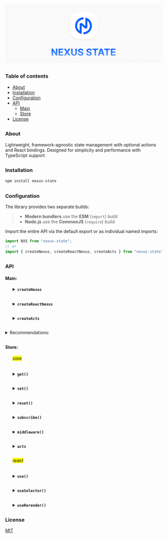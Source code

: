 ![nexus-state logo](https://github.com/voodoofugu/nexus-state/raw/main/src/assets/01-banner-logo.png)

<h2></h2>

### Table of contents

- [About](#about)
- [Installation](#installation)
- [Configuration](#configuration)
- [API](#api)
  - [Main](#main)
  - [Store](#store)
- [License](#license)

<h2></h2>

### About

Lightweight, framework-agnostic state management with optional actions and React bindings.
Designed for simplicity and performance with TypeScript support.

<h2></h2>

### Installation

```bash
npm install nexus-state
```

<h2></h2>

### Configuration

The library provides two separate builds:

> - **Modern bundlers** use the **ESM** (`import`) build
> - **Node.js** use the **CommonJS** (`require`) build

Import the entire API via the default export or as individual named imports:

```js
import NXS from "nexus-state";
// or
import { createNexus, createReactNexus, createActs } from "nexus-state";
```

<h2></h2>

### API

#### Main:

<ul><div>
<details><summary><b><code>createNexus</code></b></summary><br><ul><div>
<b>Description:</b><em><br>
creates a new framework-agnostic store instance.<br>
</em><br>
<b>Arguments:</b><em><br>
<ul>
  <li><code>options</code>: object with <code>state</code> and <code>actions</code>.</li>
</ul>
</em><br>
<b>Example:</b>

```js
import { createNexus } from "nexus-state";

const store = createNexus({
  state: {
    count1: 0,
    count2: 0,
  },

  actions: (get, set) => ({
    increment() {
      set((state) => ({ count1: state.count1 + 1 }));
      this.getState("count1"); // ! calling another action
    },
    getState(value) {
      console.log(`${value}:`, get(value));
    },
  }),
});

export default store;
```

<details><summary><b>TypeScript Snippet:</b></summary>

```ts
type MyStateT = {
  count1: number;
  count2: number;
};

type MyActionsT = {
  increment: () => void;
  consoleCalling: (text: string) => void;
};

const store = createNexus<MyStateT, MyActionsT>({...});
```

</details>

</div></ul></details>

<h2></h2>

<details><summary><b><code>createReactNexus</code></b></summary><br><ul><div>
<b>Description:</b><em><br>
extends <code>createNexus</code> with React-specific hooks.<br>
</em><br>
<b>Arguments:</b><em><br>
<ul>
  <li><code>options</code>: object with <code>state</code> and <code>actions</code>.</li>
</ul>
</em><br>
<b>Example:</b>

```js
import { createReactNexus } from "nexus-state";

const store = createReactNexus({
  state: {
    count1: 0,
    count2: 0,
  },

  actions: (get, set) => ({
    increment() {
      set((state) => ({ count1: state.count1 + 1 }));
      this.getState("count1"); // ! calling another action
    },
    getState(value) {
      console.log(`${value}:`, get(value));
    },
  }),
});

export default store;
```

<details><summary><b>TypeScript Snippet:</b></summary>

```ts
type MyStateT = {
  count1: number;
  count2: number;
};

type MyActionsT = {
  increment: () => void;
  consoleCalling: (text: string) => void;
};

const store = createReactNexus<MyStateT, MyActionsT>({...});
```

</details>

</div></ul></details>

<h2></h2>

<details><summary><b><code>createActs</code></b></summary><br><ul><div>
<b>Description:</b><em><br>
creates a monolithic action factory that is useful for code splitting.<br>
</em><br>
<b>Arguments:</b><em><br>
<ul>
  <li><code>create</code>: function that receives <code>set</code> and has <code>this</code> bound to the actions object.</li>
</ul>
</em><br>
<b>Example:</b>

```js
import { ✦create, createActs } from "nexus-state";

const customActions = createActs((get, set) => ({
  increment() {
    set((state) => ({ count1: state.count1 + 1 }));
    this.getState("count1"); // ! calling another action
  },
  getState(value) {
    console.log(`${value}:`, get(value));
  },
}));

// Usage:
const store = ✦create({
  state: {...},
  actions: customActions, // ! supports multiple: [myActions, myAnotherActions]
});

export default store;

// ✦create - createNexus or createReactNexus
// more about "set" in API/Store/state/set
```

<details><summary><b>TypeScript Snippet:</b></summary>

```ts
type MyStateT = {...};
type MyActionsT = {...};

const customActions = createActs<MyStateT, MyActionsT>(...);

// ✦ Note:
// use optional chaining (?) when calling other actions via "this"
const incrementAction = createActs<MyStateT, MyActionsT>(() => ({
  increment() {
    this.consoleCalling?.("Increment called"); // ?.
  },
}));
```

</details>

</div></ul></details>

</div></ul>

<h2></h2>

<details><summary>Recommendations:</summary><br><ul><div>
The store name is arbitrary, which can be helpful when working with multiple store instances:
</em><br>

```js
import { ✦create } from "nexus-state";

const myNamedStore = ✦create({...});

export default myNamedStore; // ! renamed

// ✦create - createNexus or createReactNexus
```

</div></ul></details>

<h2></h2>

#### Store:

<ul><div>

<h6><mark>core</mark></h6>

<details><summary><b><code>get()</code></b></summary><br><ul><div>
<b>Description:</b><em><br>
returns the entire state or a specific state value.<br>
</em><br>
<b>Arguments:</b><em><br>
<ul>
  <li><code>key</code>: optional state name.</li>
</ul>
</em><br>
<b>Example:</b>

```tsx
import store from "your-nexus-config";

const entireState = store.get();
const specificValue = store.get("key");
```

</div></ul></details>

<h2></h2>

<details><summary><b><code>set()</code></b></summary><br><ul><div>
<b>Description:</b><em><br>
updates the state with a partial object or functional updater.<br>
</em><br>
<b>Arguments:</b><em><br>
<ul>
  <li><code>update</code>: partial object or function with access to all states.</li>
</ul>
</em><br>
<b>Example:</b>

```tsx
import store from "your-nexus-config";

// Direct update:
store.set({ count1: 5 });
store.set({ count1: 5, count2: 10 }); // multiple

// Functional update:
store.set((state) => ({
  count1: state.count1 + 1,
}));
```

</div></ul></details>

<h2></h2>

<details><summary><b><code>reset()</code></b></summary><br><ul><div>
<b>Description:</b><em><br>
resets state to its initial values.<br>
</em><br>
<b>Example:</b>

```tsx
import store from "your-nexus-config";

store.reset();
```

</div></ul></details>

<h2></h2>

<details><summary><b><code>subscribe()</code></b></summary><br><ul><div>
<b>Description:</b><em><br>
subscribes to changes of specific keys or entire state and returns an unsubscribe function.<br>
</em><br>
<b>Arguments:</b><em><br>
<ul>
  <li><code>observer</code>: function to be called when state changes.</li>
  <li><code>dependencies</code>: keys to subscribe to. Use <code>["*"]</code> to listen to all.</li>
</ul>
</em><br>
<b>Example:</b>

```tsx
import store from "your-nexus-config";

const unsubscribe = store.subscribe(
  // observer:
  (state) => {
    console.log("count1 changed:", state.count1);
  },
  // dependencies:
  ["count1"]
);

// Unsubscribe
unsubscribe();
```

</div></ul></details>

<h2></h2>

<details><summary><b><code>middleware()</code></b></summary><br><ul><div>
<b>Description:</b><em><br>
adds a middleware to intercept state changes before updates.<br>
Useful for logging, debugging, or integrating with developer tools.<br>
</em><br>
<b>Arguments:</b><em><br>
<ul>
  <li><code>middleware</code>: function with previous and next state.</li>
</ul>
</em><br>
<b>Example:</b><br>

```jsx
import store from "your-nexus-config";

// Example: logging state changes
store.middleware((state, next) => {
  console.log("State changing from", state, "to", next);
});

// Example: modifying next state before applying
store.middleware((state, next) => {
  return { ...next, forced: true };
});
```

<details><summary><b>Redux DevTools Integration</b></summary><br><ul><div>
<b>Description:</b><em><br>
you can connect your store to Redux DevTools for time-travel debugging and state inspection.<br>
</em><br>
<b>Example:</b><br>

```tsx
import store from "your-nexus-config";

// Setup Redux DevTools connection
const devtools = window.__REDUX_DEVTOOLS_EXTENSION__?.connect({
  name: "MyStore",
});

devtools?.init(store.get());

// Register middleware to send state updates to DevTools
store.middleware((_, next) => {
  devtools?.send?.({ type: "UPDATE" }, next);
});
```

<details><summary><b>TypeScript Snippet:</b></summary>

```tsx
interface ReduxDevToolsConnection {
  send: (action: unknown, state: unknown) => void;
  init: (state: unknown) => void;
}

interface ReduxDevToolsExtension {
  connect(options: { name: string }): ReduxDevToolsConnection;
}

declare global {
  interface Window {
    __REDUX_DEVTOOLS_EXTENSION__?: ReduxDevToolsExtension;
  }
}
```

</details>

</div></ul></details>

</div></ul></details>

<h2></h2>

<details><summary><b><code>acts</code></b></summary><br><ul><div>

<b>Description:</b><em><br>
object containing custom actions.<br>
</em><br>
<b>Usage Example:</b>

```tsx
import store from "your-nexus-config";

store.acts.increment();
store.acts.consoleCalling("Some text");
```

<br>
<b>Important:</b><em><br>
arrow functions can be used for actions, but they don’t support calling other actions via <code>this</code>:
</em><br>

```js
// regular function
increment() {
  this.consoleCalling("Increment called"); // working
}

// arrow function
increment: () => this.consoleCalling("Increment called") // not working
// but syntax is compacter
```

More info: [Arrow Functions](https://developer.mozilla.org/en-US/docs/Web/JavaScript/Reference/Functions/Arrow_functions)

</div></ul></details>

<h2></h2>

<h6><mark>react</mark></h6>

<details><summary><b><code>use()</code></b></summary><br><ul><div>
<b>Description:</b><em><br>
<code>react</code> hook to subscribe to entire state or a state value.<br>
</em><br>
<b>Arguments:</b><em><br>
<ul>
  <li><code>key</code>: optional state name.</li>
</ul>
</em><br>
<b>Example:</b>

```tsx
import store from "your-nexus-config";

const entireState = store.use();
const specificValue = store.use("key");
```

<br>

> ✦ Note:<br>
> Unlike **get**, **use** triggers a re-render when the state changes.

</div></ul></details>

<h2></h2>

<details><summary><b><code>useSelector()</code></b></summary><br><ul><div>
<b>Description:</b><em><br>
<code>react</code> hook for creating derived values from the state.<br>
</em><br>
<b>Arguments:</b><em><br>
<ul>
  <li><code>observer</code>: function that returns any derived value from the state.</li>
  <li><code>dependencies</code>: keys to subscribe to. Use <code>["*"]</code> to listen to all.</li>
</ul>
</em><br>
<b>Example:</b>

```tsx
import store from "your-nexus-config";

const total = store.useSelector(
  // observer:
  (state) => state.count1 + state.count2,
  // dependencies:
  ["count1", "count2"]
);
```

<br>
<b>Optimization:</b><em><br>
use <code>useCallback</code> in frequently re-rendered components to avoid unnecessary subscriptions:
</em><br>

```tsx
import { useCallback } from "react";
import store from "your-nexus-config";

const total = store.useSelector(
  useCallback((state) => state.count1 + state.count2, []),
  ["count1", "count2"]
);
```

</div></ul></details>

<h2></h2>

<details><summary><b><code>useRerender()</code></b></summary><br><ul><div>
<b>Description:</b><em><br>
<code>react</code> hook for forcing a component re-render.<br>
Useful for updating refs or non-reactive values.<br>
</em><br>
<b>Example:</b>

```tsx
import store from "your-nexus-config";

const updater = store.useRerender();
updater(); // force re-render
```

</div></ul></details>

</div></ul>

<h2></h2>

### License

[MIT](./publish/LICENSE)
